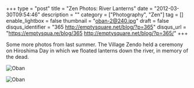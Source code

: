 +++
type = "post"
title = "Zen Photos: River Lanterns"
date = "2012-03-30T09:54:46"
description = ""
category = ["Photography", "Zen"]
tag = []
enable_lightbox = false
thumbnail = "oban-2@240.jpg"
draft = false
disqus_identifier = "365 http://emptysquare.net/blog/?p=365"
disqus_url = "https://emptysqua.re/blog/365 http://emptysquare.net/blog/?p=365/"
+++

<p>Some more photos from last summer. The Village Zendo held a ceremony on
Hiroshima Day in which we floated lanterns down the river, in memory of
the dead.</p>
<p><img style="display:block; margin-left:auto; margin-right:auto;" src="oban.jpg" title="Oban" /></p>
<p><img style="display:block; margin-left:auto; margin-right:auto;" src="oban-2.jpg" title="Oban" /></p>
